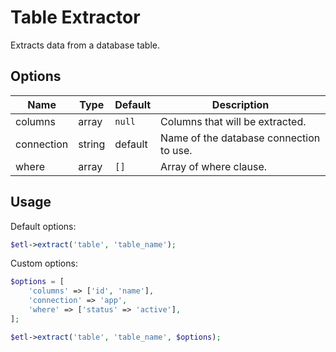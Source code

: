 # Table Extractor

Extracts data from a database table.

## Options

| Name | Type | Default | Description |
| ---- |----- | ------- | ----------- |
| columns | array | `null` | Columns that will be extracted. |
| connection | string | default | Name of the database connection to use. |
| where | array | `[]` | Array of where clause. |


## Usage

Default options:
```php
$etl->extract('table', 'table_name');
```

Custom options:
```php
$options = [
    'columns' => ['id', 'name'],
    'connection' => 'app',
    'where' => ['status' => 'active'],
];

$etl->extract('table', 'table_name', $options);
```
